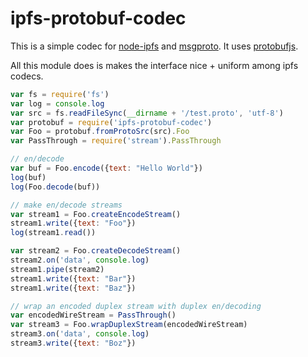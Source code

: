 # ipfs-protobuf-codec

This is a simple codec for [node-ipfs](https://github.com/jbenet/node-ipfs) and [msgproto](https://github.com/jbenet/node-msgproto). It uses [protobufjs](https://github.com/dcodeIO/ProtoBuf.js).

All this module does is makes the interface nice + uniform among ipfs codecs.

```js
var fs = require('fs')
var log = console.log
var src = fs.readFileSync(__dirname + '/test.proto', 'utf-8')
var protobuf = require('ipfs-protobuf-codec')
var Foo = protobuf.fromProtoSrc(src).Foo
var PassThrough = require('stream').PassThrough

// en/decode
var buf = Foo.encode({text: "Hello World"})
log(buf)
log(Foo.decode(buf))

// make en/decode streams
var stream1 = Foo.createEncodeStream()
stream1.write({text: "Foo"})
log(stream1.read())

var stream2 = Foo.createDecodeStream()
stream2.on('data', console.log)
stream1.pipe(stream2)
stream1.write({text: "Bar"})
stream1.write({text: "Baz"})

// wrap an encoded duplex stream with duplex en/decoding
var encodedWireStream = PassThrough()
var stream3 = Foo.wrapDuplexStream(encodedWireStream)
stream3.on('data', console.log)
stream3.write({text: "Boz"})
```
